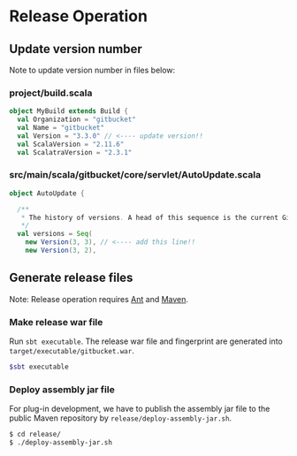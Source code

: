 Release Operation
========

Update version number
--------

Note to update version number in files below:

### project/build.scala

```scala
object MyBuild extends Build {
  val Organization = "gitbucket"
  val Name = "gitbucket"
  val Version = "3.3.0" // <---- update version!!
  val ScalaVersion = "2.11.6"
  val ScalatraVersion = "2.3.1"
```

### src/main/scala/gitbucket/core/servlet/AutoUpdate.scala

```scala
object AutoUpdate {

  /**
   * The history of versions. A head of this sequence is the current GitBucket version.
   */
  val versions = Seq(
    new Version(3, 3), // <---- add this line!!
    new Version(3, 2),
```

Generate release files
--------

Note: Release operation requires [Ant](http://ant.apache.org/) and [Maven](https://maven.apache.org/).

### Make release war file

Run `sbt executable`. The release war file and fingerprint are generated into `target/executable/gitbucket.war`.

```bash
$sbt executable
```

### Deploy assembly jar file

For plug-in development, we have to publish the assembly jar file to the public Maven repository by `release/deploy-assembly-jar.sh`.

```bash
$ cd release/
$ ./deploy-assembly-jar.sh
```
